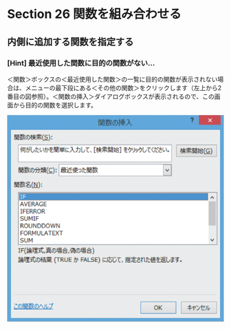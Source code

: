 # Section 26 関数を組み合わせる

## 内側に追加する関数を指定する

### [Hint] 最近使用した関数に目的の関数がない…

＜関数＞ボックスの＜最近使用した関数＞の一覧に目的の関数が表示されない場合は、メニューの最下段にある＜その他の関数＞をクリックします（左上から2番目の図参照）。＜関数の挿入＞ダイアログボックスが表示されるので、この画面から目的の関数を選択します。

![hint](003.png)
